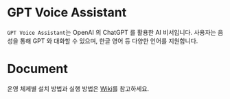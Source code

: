 # GPT Voice Assistant

`GPT Voice Assistant`는 OpenAI 의 ChatGPT 를 활용한 AI 비서입니다. 사용자는 음성을 통해 GPT 와 대화할 수 있으며, 한글 영어 등 다양한 언어를 지원합니다.

# Document

운영 체제별 설치 방법과 실행 방법은 [Wiki](https://github.com/winetree94/GPT-Voice-Assistant/wiki)를 참고하세요.
